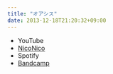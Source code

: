 ```yaml
---
title: "オアシス"
date: 2013-12-18T21:20:32+09:00
---
```


- YouTube
- [NicoNico](https://nico.ms/sm22479983)
- Spotify
- [Bandcamp](https://mikirihasshap.bandcamp.com/track/--63)

